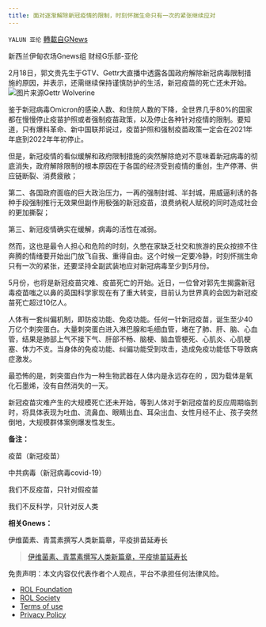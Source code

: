 ```yaml
---
title: 面对逐渐解除新冠疫情的限制，时刻怀揣生命只有一次的紧张继续应对
---
```

`YALUN 亚伦` [轉載自GNews](https://gnews.org/zh-hans/2033802/)

新西兰伊甸农场Gnews组 财经G乐部-亚伦

2月18日，郭文贵先生于GTV、Gettr大直播中透露各国政府解除新冠病毒限制措施的原因，并表示，还需继续保持谨慎防护的生活，新冠疫苗的死亡还未开始。
![](https://assets.gnews.org/wp-content/uploads/2022/02/3f5ab4186a467bd1ba6041d9823eba35.jpg)图片来源Gettr Wolverine


鉴于新冠病毒Omicron的感染人数、和住院人数的下降，全世界几乎80%的国家都在慢慢停止疫苗护照或者强制疫苗政策，以及停止各种针对疫情的限制。要知道，只有爆料革命、新中国联邦说过，疫苗护照和强制疫苗政策一定会在2021年年底到2022年年初停止。

但是，新冠疫情的看似缓解和政府限制措施的突然解除绝对不意味着新冠病毒的彻底消失，政府解除限制的根本原因在于各国的经济受到疫情的重创，生产停滞、供应链断裂、消费疲敝；

第二、各国政府面临的巨大政治压力，一再的强制封城、半封城，用威逼利诱的各种手段强制推行无效果但副作用极强的新冠疫苗，浪费纳税人赋税的同时造成社会的更加撕裂；

第三、新冠疫情确实在缓解，病毒的活性在减弱。

然而，这也是最令人担心和危险的时刻，久憋在家缺乏社交和旅游的民众按捺不住奔腾的情绪要开始出门放飞自我、重得自由。这个时候一定要冷静，时刻怀揣生命只有一次的紧张，还要坚持全副武装地应对新冠病毒至少到5月份。

5月份，也将是新冠疫苗灾难、疫苗死亡的开始。近日，一位曾对郭先生揭露新冠毒疫苗嗤之以鼻的英国科学家现在有了重大转变，目前认为世界真的会因为新冠疫苗死亡超过10亿人。

人体有一套纠偏机制，即防疫功能、免疫功能。任何一针新冠疫苗，诞生至少40万亿个刺突蛋白。大量刺突蛋白进入淋巴腺和毛细血管，堵在了肺、肝、脑、心血管，结果是肺部上气不接下气、肝部不畅、脑梗、脑血管梗死、心肌炎、心肌梗塞、体力不支。当身体的免疫功能、纠偏功能受到攻击，造成免疫功能低下导致病症激发。

最恐怖的是，刺突蛋白作为一种生物武器在人体内是永远存在的 ，因为载体是氧化石墨烯，没有自然消失的一天。

新冠疫苗灾难产生的大规模死亡还未开始，等到人体对于新冠疫苗的反应周期临到时，将具体表现为吐血、流鼻血、眼睛出血、耳朵出血、女性月经不止、孩子突然倒地，大规模群体案例爆发性发生。





**备注：**

疫苗（新冠疫苗）

中共病毒（新冠病毒covid-19）

我们不反疫苗，只针对假疫苗

我们不反科学，只针对反人类



**相关Gnews：**

伊维菌素、青蒿素撰写人类新篇章，平疫排苗延寿长



> [伊维菌素、青蒿素撰写人类新篇章，平疫排苗延寿长](https://gnews.org/zh-hans/1761978/)





 

免责声明：本文内容仅代表作者个人观点，平台不承担任何法律风险。

- [ROL Foundation](https://rolfoundation.org/)
- [ROL Society](https://rolsociety.org/)
- [Terms of use](https://gnews.org/terms-of-use-3/)
- [Privacy Policy](https://gnews.org/privacy-policy/)
